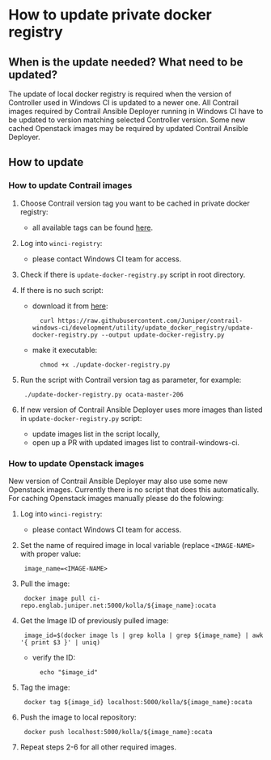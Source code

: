 # How to update private docker registry

## When is the update needed? What need to be updated?

The update of local docker registry is required when the version of Controller used in Windows CI is updated to a newer one. All Contrail images required by Contrail Ansible Deployer running in Windows CI have to be updated to version matching selected Controller version. Some new cached Openstack images may be required by updated Contrail Ansible Deployer.

## How to update

### How to update Contrail images

1. Choose Contrail version tag you want to be cached in private docker registry:
    - all available tags can be found [here](https://hub.docker.com/r/opencontrailnightly/contrail-vrouter-agent/tags/).

2. Log into `winci-registry`:
    - please contact Windows CI team for access.

3. Check if there is `update-docker-registry.py` script in root directory.

4. If there is no such script:
    - download it from [here](https://github.com/Juniper/contrail-windows-ci/tree/development/utility/update_docker_registry):

            curl https://raw.githubusercontent.com/Juniper/contrail-windows-ci/development/utility/update_docker_registry/update-docker-registry.py --output update-docker-registry.py

    - make it executable:

            chmod +x ./update-docker-registry.py

5. Run the script with Contrail version tag as parameter, for example:

        ./update-docker-registry.py ocata-master-206

6. If new version of Contrail Ansible Deployer uses more images than listed in `update-docker-registry.py` script:
    - update images list in the script locally,
    - open up a PR with updated images list to contrail-windows-ci.


### How to update Openstack images

New version of Contrail Ansible Deployer may also use some new Openstack images. Currently there is no script that does this automatically. For caching Openstack images manually please do the folowing:

1. Log into `winci-registry`:
    - please contact Windows CI team for access.

2. Set the name of required image in local variable (replace `<IMAGE-NAME>` with proper value:

        image_name=<IMAGE-NAME>

3. Pull the image:

        docker image pull ci-repo.englab.juniper.net:5000/kolla/${image_name}:ocata

4. Get the Image ID of previously pulled image:

        image_id=$(docker image ls | grep kolla | grep ${image_name} | awk '{ print $3 }' | uniq)

    - verify the ID:

            echo "$image_id"

5. Tag the image:

        docker tag ${image_id} localhost:5000/kolla/${image_name}:ocata

6. Push the image to local repository:

        docker push localhost:5000/kolla/${image_name}:ocata

7. Repeat steps 2-6 for all other required images.
